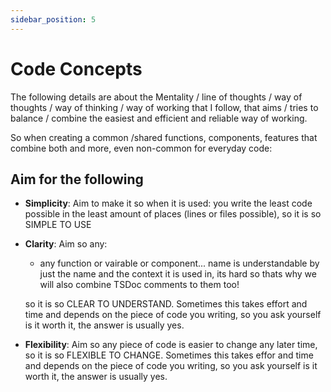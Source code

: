 ```yaml
---
sidebar_position: 5
---
```


# Code Concepts

The following details are about the Mentality / line of thoughts / way of thoughts / way of thinking / way of working that I follow, that aims / tries to balance / combine the easiest and efficient and reliable way of working.

So when creating a common /shared functions, components, features that combine both and more, even non-common for everyday code:

## Aim for the following

- **Simplicity**: Aim to make it so when it is used: you write the least code possible in the least amount of places (lines or files possible), so it is so SIMPLE TO USE

- **Clarity**: Aim so any:
  - any function or vairable or component... name is understandable by just the name and the context it is used in, its hard so thats why we will also combine TSDoc comments to them too!

  so it is so CLEAR TO UNDERSTAND. Sometimes this takes effort and time and depends on the piece of code you writing, so you ask yourself is it worth it, the answer is usually yes.

- **Flexibility**: Aim so any piece of code is easier to change any later time, so it is so FLEXIBLE TO CHANGE. Sometimes this takes effor and time and depends on the piece of code you writing, so you ask yourself is it worth it, the answer is usually yes.
